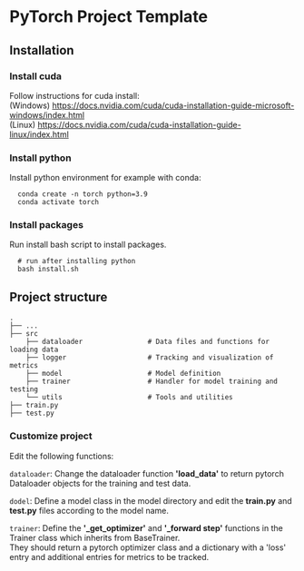 # PyTorch Project Template

## Installation
### Install cuda
Follow instructions for cuda install: <br/>
(Windows) https://docs.nvidia.com/cuda/cuda-installation-guide-microsoft-windows/index.html <br/>
(Linux) https://docs.nvidia.com/cuda/cuda-installation-guide-linux/index.html

### Install python
Install python environment for example with conda:
```
  conda create -n torch python=3.9
  conda activate torch
```

### Install packages
Run install bash script to install packages.
```
  # run after installing python
  bash install.sh
```

## Project structure
    
    .
    ├── ...
    ├── src
        ├── dataloader                # Data files and functions for loading data
        ├── logger                    # Tracking and visualization of metrics
        ├── model                     # Model definition
        ├── trainer                   # Handler for model training and testing
        └── utils                     # Tools and utilities
    ├── train.py
    ├── test.py

### Customize project 
Edit the following functions: 

`dataloader`: Change the dataloader function __'load_data'__ to return pytorch Dataloader objects for the training and test data. <br/>

`dodel`: Define a model class in the model directory and edit the __train.py__ and __test.py__ files according to the model name. <br/>

`trainer`: Define the __'\_get_optimizer'__ and __'\_forward step'__ functions in the Trainer class which inherits from BaseTrainer. <br/>
They should return a pytorch optimizer class and a dictionary with a 'loss' entry and additional entries for metrics to be tracked. <br/>

   
